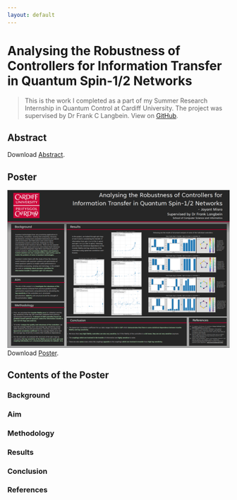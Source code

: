 ```yaml
---
layout: default
---
```

# Analysing the Robustness of Controllers for Information Transfer in Quantum Spin-1/2 Networks
> This is the work I completed as a part of my Summer Research Internship in Quantum Control at Cardiff University. The project was supervised by Dr Frank C Langbein.
View on [GitHub](https://github.com/jayantmisra/analysing-robustness-of-controls).

## Abstract

Download [Abstract](assets/abstract-pdf.pdf).


## Poster
![Poster](assets/poster-png.png)
Download [Poster](assets/poster-pdf.pdf).


## Contents of the Poster

### Background
### Aim
### Methodology
### Results
### Conclusion
### References
